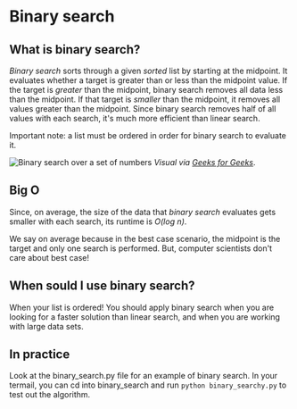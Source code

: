 # Binary search 

## What is binary search? 
*Binary search* sorts through a given _sorted_ list by starting at the midpoint. It evaluates whether a target is greater than or less than the midpoint value. If the target is _greater_ than the midpoint, binary search removes all data less than the midpoint. If that target is _smaller_ than the midpoint, it removes all values greater than the midpoint. Since binary search removes half of all values with each search, it's much more efficient than linear search. 

Important note: a list must be ordered in order for binary search to evaluate it. 

![Binary search over a set of numbers](https://www.cdn.geeksforgeeks.org/wp-content/uploads/Binary-Search.png)
_Visual via [Geeks for Geeks](https://www.geeksforgeeks.org/binary-search/)_. 

## Big O 
Since, on average, the size of the data that *binary search* evaluates gets smaller with each search, its runtime is *O(log n)*. 

We say on average because in the best case scenario, the midpoint is the target and only one search is performed. But, computer scientists don't care about best case! 

## When sould I use binary search? 
When your list is ordered! You should apply binary search when you are looking for a faster solution than linear search, and when you are working with large data sets. 

## In practice 
Look at the binary_search.py file for an example of binary search. In your termail, you can cd into binary_search and run `python binary_searchy.py` to test out the algorithm. 